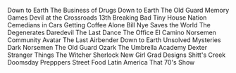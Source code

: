 Down to Earth
The Business of Drugs
Down to Earth
The Old Guard
Memory Games
Devil at the Crossroads
13th
Breaking Bad
Tiny House Nation
Cemedians in Cars Getting Coffee
Alone
Bill Nye Saves the World
The Degenerates
Daredevil
The Last Dance
The Office
El Camino
Norsemen
Community
Avatar The Last Airbender
Down to Earth
Unsolved Mysteries
Dark
Norsemen
The Old Guard
Ozark
The Umbrella Academy
Dexter
Stranger Things
The Witcher
Sherlock
New Girl
Grad Designs
Shitt's Creek
Doomsday Prepppers
Street Food Latin America
That 70's Show
